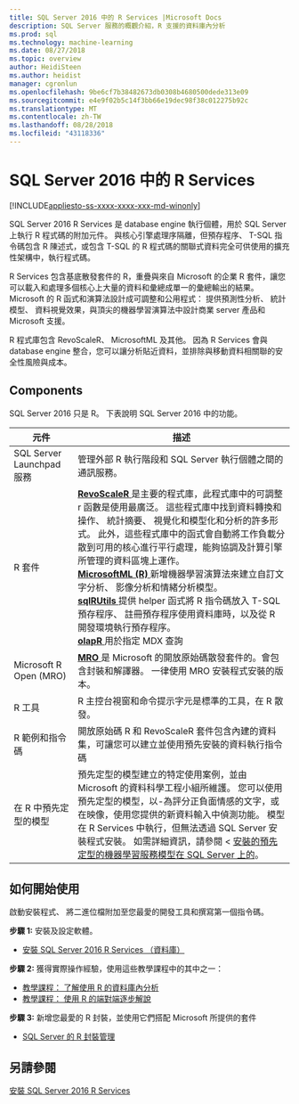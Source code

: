 ```yaml
---
title: SQL Server 2016 中的 R Services |Microsoft Docs
description: SQL Server 服務的概觀介紹，R 支援的資料庫內分析
ms.prod: sql
ms.technology: machine-learning
ms.date: 08/27/2018
ms.topic: overview
author: HeidiSteen
ms.author: heidist
manager: cgronlun
ms.openlocfilehash: 9be6cf7b38482673db0308b4680500dede313e09
ms.sourcegitcommit: e4e9f02b5c14f3bb66e19dec98f38c012275b92c
ms.translationtype: MT
ms.contentlocale: zh-TW
ms.lasthandoff: 08/28/2018
ms.locfileid: "43118336"
---
```

# <a name="r-services-in-sql-server-2016"></a>SQL Server 2016 中的 R Services
[!INCLUDE[appliesto-ss-xxxx-xxxx-xxx-md-winonly](../../includes/appliesto-ss-xxxx-xxxx-xxx-md-winonly.md)]

SQL Server 2016 R Services 是 database engine 執行個體，用於 SQL Server 上執行 R 程式碼的附加元件。 與核心引擎處理序隔離，但預存程序、 T-SQL 指令碼包含 R 陳述式，或包含 T-SQL 的 R 程式碼的關聯式資料完全可供使用的擴充性架構中，執行程式碼。 

R Services 包含基底散發套件的 R，重疊與來自 Microsoft 的企業 R 套件，讓您可以載入和處理多個核心上大量的資料和彙總成單一的彙總輸出的結果。 Microsoft 的 R 函式和演算法設計成可調整和公用程式： 提供預測性分析、 統計模型、 資料視覺效果，與頂尖的機器學習演算法中設計商業 server 產品和Microsoft 支援。 

R 程式庫包含 RevoScaleR、 MicrosoftML 及其他。 因為 R Services 會與 database engine 整合，您可以讓分析貼近資料，並排除與移動資料相關聯的安全性風險與成本。

## <a name="components"></a>Components

SQL Server 2016 只是 R。 下表說明 SQL Server 2016 中的功能。

| 元件 | 描述 |
|-----------|-------------|
| SQL Server Launchpad 服務 | 管理外部 R 執行階段和 SQL Server 執行個體之間的通訊服務。 |
| R 套件 | [**RevoScaleR** ](revoscaler-overview.md)是主要的程式庫，此程式庫中的可調整 r 函數是使用最廣泛。 這些程式庫中找到資料轉換和操作、 統計摘要、 視覺化和模型化和分析的許多形式。 此外，這些程式庫中的函式會自動將工作負載分散到可用的核心進行平行處理，能夠協調及計算引擎所管理的資料區塊上運作。  <br/>[**MicrosoftML (R)** ](https://docs.microsoft.com/machine-learning-server/r-reference/microsoftml/microsoftml-package)新增機器學習演算法來建立自訂文字分析、 影像分析和情緒分析模型。 <br/>[**sqlRUtils** ](generating-an-r-stored-procedure-for-r-code-using-the-sqlrutils-package.md)提供 helper 函式將 R 指令碼放入 T-SQL 預存程序、 註冊預存程序使用資料庫時，以及從 R 開發環境執行預存程序。<br/>[**olapR** ](how-to-create-mdx-queries-using-olapr.md)用於指定 MDX 查詢|
| Microsoft R Open (MRO) | [**MRO** ](https://mran.microsoft.com/open)是 Microsoft 的開放原始碼散發套件的。會包含封裝和解譯器。 一律使用 MRO 安裝程式安裝的版本。 |
| R 工具 | R 主控台視窗和命令提示字元是標準的工具，在 R 散發。  |
| R 範例和指令碼 |  開放原始碼 R 和 RevoScaleR 套件包含內建的資料集，可讓您可以建立並使用預先安裝的資料執行指令碼 |
| 在 R 中預先定型的模型 | 預先定型的模型建立的特定使用案例，並由 Microsoft 的資料科學工程小組所維護。 您可以使用預先定型的模型，以-為評分正負面情感的文字，或在映像，使用您提供的新資料輸入中偵測功能。 模型在 R Services 中執行，但無法透過 SQL Server 安裝程式安裝。 如需詳細資訊，請參閱 <<c0> [ 安裝的預先定型的機器學習服務模型在 SQL Server 上的](../install/sql-pretrained-models-install.md)。 |

## <a name="how-to-get-started"></a>如何開始使用

啟動安裝程式、 將二進位檔附加至您最愛的開發工具和撰寫第一個指令碼。

**步驟 1:** 安裝及設定軟體。 

+ [安裝 SQL Server 2016 R Services （資料庫）](../install/sql-r-services-windows-install.md)

**步驟 2:** 獲得實際操作經驗，使用這些教學課程中的其中之一：

+ [教學課程： 了解使用 R 的資料庫內分析](../tutorials/sqldev-in-database-r-for-sql-developers.md)
+ [教學課程： 使用 R 的端對端逐步解說](../tutorials/walkthrough-data-science-end-to-end-walkthrough.md)

**步驟 3:** 新增您最愛的 R 封裝，並使用它們搭配 Microsoft 所提供的套件

+ [SQL Server 的 R 封裝管理](install-additional-r-packages-on-sql-server.md)


## <a name="see-also"></a>另請參閱

 [安裝 SQL Server 2016 R Services](../install/sql-r-services-windows-install.md)
